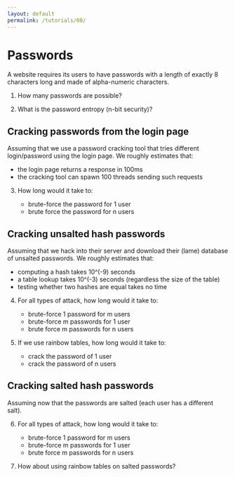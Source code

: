 ```yaml
---
layout: default
permalink: /tutorials/08/
---
```


# Passwords

A website requires its users to have passwords with a length of exactly 8 characters long and made of alpha-numeric characters.

1. How many passwords are possible?

2. What is the password entropy (n-bit security)?

## Cracking passwords from the login page

Assuming that we use a password cracking tool that tries different login/password using the login page. We roughly estimates that:

- the login page returns a response in 100ms
- the cracking tool can spawn 100 threads sending such requests

3. How long would it take to:

    - brute-force the password for 1 user
    - brute force the password for n users

## Cracking unsalted hash passwords

Assuming that we hack into their server and download their (lame) database of unsalted passwords. We roughly estimates that:

- computing a hash takes 10^(-9) seconds
- a table lookup takes 10^(-3) seconds (regardless the size of the table)
- testing whether two hashes are equal takes no time 

4. For all types of attack, how long would it take to:

    - brute-force 1 password for m users
    - brute-force m passwords for 1 user
    - brute force m passwords for n users

5. If we use rainbow tables, how long would it take to:

    - crack the password of 1 user
    - crack the password of n users

## Cracking salted hash passwords

Assuming now that the passwords are salted (each user has a different salt). 

6. For all types of attack, how long would it take to:

    - brute-force 1 password for m users
    - brute-force m passwords for 1 user
    - brute force m passwords for n users
    
7. How about using rainbow tables on salted passwords?     


